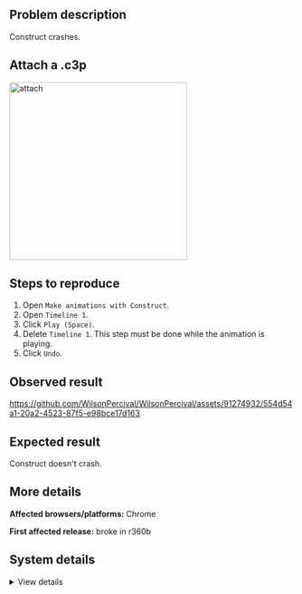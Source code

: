 ## Problem description

Construct crashes.

## Attach a .c3p

<img width="314" alt="attach" src="https://github.com/WilsonPercival/WilsonPercival/assets/91274932/bedb53af-e53b-4042-b1c5-df7cd81b913b">

## Steps to reproduce

1. Open `Make animations with Construct`.
2. Open `Timeline 1`.
3. Click `Play (Space)`.
4. Delete `Timeline 1`. This step must be done while the animation is playing.
5. Click `Undo`.

## Observed result

https://github.com/WilsonPercival/WilsonPercival/assets/91274932/554d54a1-20a2-4523-87f5-e98bce17d163

## Expected result

Construct doesn't crash.

## More details



**Affected browsers/platforms:** Chrome

**First affected release:** broke in r360b

## System details

<details><summary>View details</summary>

Error report information
Type: assertion failure
Message: track already in look up map
Stack: Error at oa.r0a (https://editor.construct.net/r360/main.js:1120:314) at window.assert (https://editor.construct.net/r360/main.js:1035:353) at d.jva (https://editor.construct.net/r360/projectResources.js:1031:248) at d.gvb (https://editor.construct.net/r360/projectResources.js:1128:471) at d.u1b (https://editor.construct.net/r360/projectResources.js:1050:342) at d.ej (https://editor.construct.net/r360/projectResources.js:1050:254) at LZa.cA.pf (https://editor.construct.net/r360/projectResources.js:1923:74) at window.Ac.Kh (https://editor.construct.net/r360/projectResources.js:1920:319) at d.Kh (https://editor.construct.net/r360/projectResources.js:1793:440) at https://editor.construct.net/r360/main.js:2941:95
Construct version: r360
URL: https://editor.construct.net/r360/
Date: Tue Sep 26 2023 16:05:19 GMT+0300 (Восточная Европа, летнее время)
Uptime: 42.4 s

Platform information
Product: Construct 3 r360 (beta)
Browser: Chrome 117.0.5938.89
Browser engine: Chromium
Context: browser
Operating system: Windows 11
Device type: desktop
Device pixel ratio: 1.5
Logical CPU cores: 16
Approx. device memory: 8 GB
User agent: Mozilla/5.0 (Windows NT 10.0; Win64; x64) AppleWebKit/537.36 (KHTML, like Gecko) Chrome/117.0.0.0 Safari/537.36
Language setting: en-US

WebGL information
Version string: WebGL 2.0 (OpenGL ES 3.0 Chromium)
Numeric version: 2
Supports NPOT textures: yes
Supports GPU profiling: no
Supports highp precision: yes
Vendor: Google Inc. (AMD)
Renderer: ANGLE (AMD, AMD Radeon(TM) Graphics Direct3D11 vs_5_0 ps_5_0, D3D11)
Major performance caveat: no
Maximum texture size: 16384
Point size range: 1 to 1024
Extensions: EXT_color_buffer_float, EXT_color_buffer_half_float, EXT_disjoint_timer_query_webgl2, EXT_float_blend, EXT_texture_compression_bptc, EXT_texture_compression_rgtc, EXT_texture_filter_anisotropic, EXT_texture_norm16, KHR_parallel_shader_compile, OES_draw_buffers_indexed, OES_texture_float_linear, OVR_multiview2, WEBGL_compressed_texture_s3tc, WEBGL_compressed_texture_s3tc_srgb, WEBGL_debug_renderer_info, WEBGL_debug_shaders, WEBGL_lose_context, WEBGL_multi_draw, WEBGL_provoking_vertex

</details>
